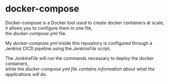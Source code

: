 # docker-compose

Docker-compose is a Docker tool used to create docker containers at scale, it allows you to configure them in one file,<br/>the <i>docker-compose.yml</i> file. 

My <i>docker-compose.yml</i> inside this repository is configured through a Jenkins CICD pipeline using the <i>JenkinsFile</i> script.

The <i>JenkinsFile</i> will run the commands necessary to deploy the docker containers,</br>while the <i>docker-compose.yml<i/> file contains information about what the applications will do.
